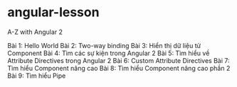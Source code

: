 # angular-lesson
A-Z with Angular 2

Bài 1: Hello World
Bài 2: Two-way binding
Bài 3: Hiển thị dữ liệu từ Component
Bài 4: Tìm các sự kiện trong Angular 2
Bài 5: Tìm hiểu về Attribute Directives trong Angular 2
Bài 6: Custom Attribute Directives
Bài 7: Tìm hiểu Component nâng cao
Bài 8: Tìm hiểu Component nâng cao phần 2
Bài 9: Tìm hiểu Pipe